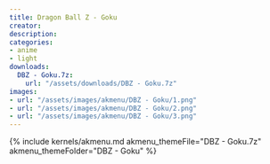 ```yaml
---
title: Dragon Ball Z - Goku
creator: 
description: 
categories:
- anime
- light
downloads:
  DBZ - Goku.7z:
    url: "/assets/downloads/DBZ - Goku.7z"
images:
- url: "/assets/images/akmenu/DBZ - Goku/1.png"
- url: "/assets/images/akmenu/DBZ - Goku/2.png"
- url: "/assets/images/akmenu/DBZ - Goku/3.png"
---
```


{% include kernels/akmenu.md akmenu_themeFile="DBZ - Goku.7z" akmenu_themeFolder="DBZ - Goku" %}
